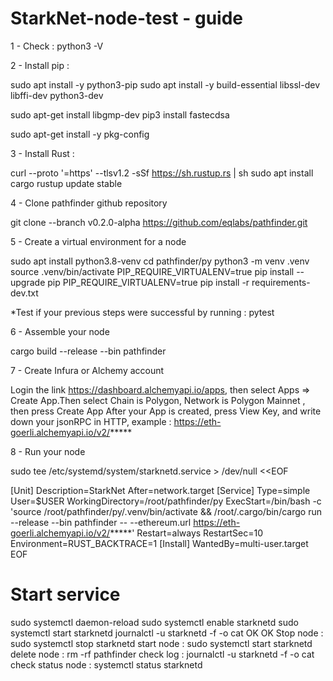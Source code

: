# StarkNet-node-test - guide
1 - Check : python3 -V

2 - Install pip :

sudo apt install -y python3-pip
sudo apt install -y build-essential libssl-dev libffi-dev python3-dev

sudo apt-get install libgmp-dev
pip3 install fastecdsa

sudo apt-get install -y pkg-config

3 - Install Rust :

curl --proto '=https' --tlsv1.2 -sSf https://sh.rustup.rs | sh
sudo apt install cargo
rustup update stable
 

4 - Clone pathfinder github repository 

git clone --branch v0.2.0-alpha https://github.com/eqlabs/pathfinder.git


5 - Create a virtual environment for a node

sudo apt install python3.8-venv
cd pathfinder/py
python3 -m venv .venv
source .venv/bin/activate
PIP_REQUIRE_VIRTUALENV=true pip install --upgrade pip
PIP_REQUIRE_VIRTUALENV=true pip install -r requirements-dev.txt

  *Test if your previous steps were successful by running : pytest

6 - Assemble your node

cargo build --release --bin pathfinder

7 - Create Infura or Alchemy account

Login the link https://dashboard.alchemyapi.io/apps, then select Apps ⇒ Create App.Then select Chain is Polygon, Network is Polygon Mainnet , then press Create App
       After your App is created, press View Key, and write down your jsonRPC in HTTP, example : https://eth-goerli.alchemyapi.io/v2/*****

8 -  Run your node
  
sudo tee /etc/systemd/system/starknetd.service > /dev/null <<EOF
                                                                 
[Unit]
Description=StarkNet
After=network.target
[Service]
Type=simple
User=$USER
WorkingDirectory=/root/pathfinder/py
ExecStart=/bin/bash -c 'source /root/pathfinder/py/.venv/bin/activate && /root/.cargo/bin/cargo run --release --bin pathfinder -- --ethereum.url https://eth-goerli.alchemyapi.io/v2/*****'
Restart=always
RestartSec=10
Environment=RUST_BACKTRACE=1
[Install]
WantedBy=multi-user.target
EOF

# Start service
sudo systemctl daemon-reload
sudo systemctl enable starknetd
sudo systemctl start starknetd 
journalctl -u starknetd -f -o cat
            OK OK
  Stop node : sudo systemctl stop starknetd
  start node   : sudo systemctl start starknetd
  delete node  : rm -rf pathfinder
  check log : journalctl -u starknetd -f -o cat
  check status node : systemctl status starknetd

